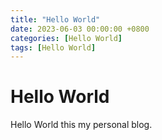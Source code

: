 ```yaml
---
title: "Hello World"
date: 2023-06-03 00:00:00 +0800
categories: [Hello World]
tags: [Hello World]
---
```


# Hello World

Hello World this my personal blog.